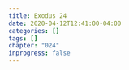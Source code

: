 ```yaml
---
title: Exodus 24
date: 2020-04-12T12:41:00-04:00
categories: []
tags: []
chapter: "024"
inprogress: false
---
```


